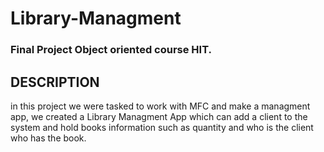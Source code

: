 # Library-Managment

### Final Project Object oriented course HIT.

## DESCRIPTION
in this project we were tasked to work with MFC and make a managment app, 
we created a Library Managment App which can add a client to the system and hold books information such as quantity and who is the client who has the book.
